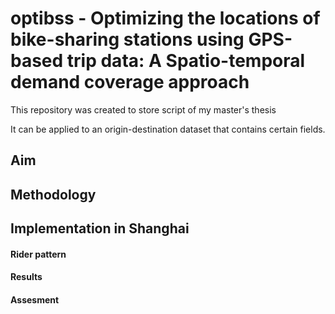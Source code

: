 # optibss - Optimizing the locations of bike-sharing stations using GPS-based trip data: A Spatio-temporal demand coverage approach

This repository was created to store script of my master's thesis

It can be applied to an origin-destination dataset that contains certain fields.

## Aim
## Methodology
## Implementation in Shanghai
#### Rider pattern
#### Results
#### Assesment
